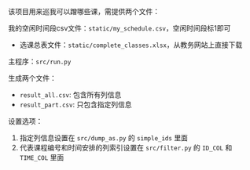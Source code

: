 该项目用来巡我可以蹭哪些课，需提供两个文件：

我的空闲时间段csv文件：`static/my_schedule.csv`，空闲时间段标1即可
* 选课总表文件：`static/complete_classes.xlsx`，从教务网站上直接下载

主程序：`src/run.py`

生成两个文件：

* `result_all.csv`: 包含所有列信息
* `result_part.csv`: 只包含指定列信息

设置选项：

1. 指定列信息设置在 `src/dump_as.py` 的 `simple_ids` 里面
2. 代表课程编号和时间安排的列索引设置在 `src/filter.py` 的 `ID_COL` 和 `TIME_COL` 里面
